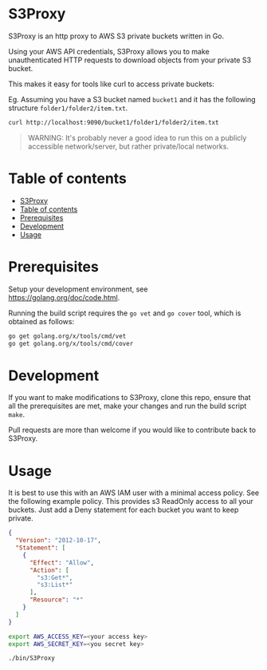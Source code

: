 # S3Proxy

S3Proxy is an http proxy to AWS S3 private buckets written in Go.

Using your AWS API credentials, S3Proxy allows you to make unauthenticated HTTP requests to download objects from your private S3 bucket.

This makes it easy for tools like curl to access private buckets:

Eg. Assuming you have a S3 bucket named `bucket1` and it has the following 
structure `folder1/folder2/item.txt`. 

```bash
curl http://localhost:9090/bucket1/folder1/folder2/item.txt
```

> WARNING: It's probably never a good idea to run this on a publicly accessible network/server, but rather private/local networks.

# Table of contents

- [S3Proxy](#s3proxy)
- [Table of contents](#table-of-contents)
- [Prerequisites](#Prerequisites)
- [Development](#development)
- [Usage](#usage)

# Prerequisites

Setup your development environment, see https://golang.org/doc/code.html.

Running the build script requires the ```go vet``` and ```go cover``` tool, which is obtained as follows:
```bash
go get golang.org/x/tools/cmd/vet
go get golang.org/x/tools/cmd/cover
```

# Development

If you want to make modifications to S3Proxy, clone this repo, ensure that all the prerequisites are met, make your changes and run the build script ```make```.

Pull requests are more than welcome if you would like to contribute back to S3Proxy.

# Usage

It is best to use this with an AWS IAM user with a minimal access policy. See
the following example policy. This provides s3 ReadOnly access to all your
buckets. Just add a Deny statement for each bucket you want to keep private.

```json
{
  "Version": "2012-10-17",
  "Statement": [
    {
      "Effect": "Allow",
      "Action": [
        "s3:Get*",
        "s3:List*"
      ],
      "Resource": "*"
    }
  ]
}
```

```bash
export AWS_ACCESS_KEY=<your access key>
export AWS_SECRET_KEY=<you secret key>

./bin/S3Proxy
```

